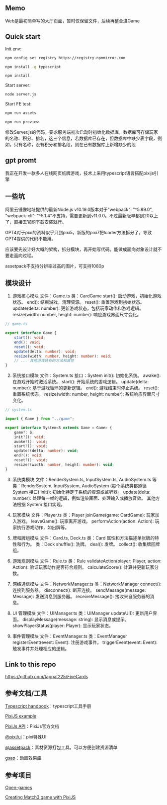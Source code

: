 
## Memo

Web是最初简单写的大厅页面，暂时仅保留文件，后续再整合进Game

## Quick start

Init env:

```bash
npm config set registry https://registry.npmmirror.com

npm install -g typescript

npm install

```

Start server:

```bash
node server.js
```

Start FE test:

```bash
npm run assets

npm run preview
```

修改Server.js的代码，要求服务端初次启动时初始化数据库，数据库可存储玩家的名称、积分、排名，这三个信息，若数据库已存在，但数据库中缺少表字段，例如，只有名称，没有积分和排名段，则在已有数据库上新增缺少的段

## gpt promt

我正在开发一款多人在线网页纸牌游戏，技术上采用typescript语言搭配pixijs引擎

## 一些坑

阿里云镜像地址提供的最新Node.js v10.19.0版本对于"webpack": "^5.89.0", "webpack-cli": "^5.1.4"不支持，需要更新到v11.0.0。不过最新版早都到20以上了，直接去官网下载安装就行。

GPT4对于pixi的资料似乎只到pixi5，新版的pixi7把loader方法拆分了，导致GPT4提供的代码不能用。

应该要先设计好大概的架构，拆分模块，再开始写代码。能做成面向对象设计就不要走面向过程。

assetpack不支持分辨率过高的图片，可支持1080p

## 模块设计

1. 游戏核心模块
文件：Game.ts
类：CardGame
start(): 启动游戏，初始化游戏状态。
end(): 结束游戏，清理资源。
reset(): 重置游戏到初始状态。
update(delta: number): 更新游戏状态，包括玩家动作和游戏逻辑。
resize(width: number, height: number): 响应游戏界面尺寸变化。

```typescript
// game.ts

export interface Game {
    start(): void;
    end(): void;
    reset(): void;
    update(delta: number): void;
    resize(width: number, height: number): void;
    // ... 其他游戏特有的方法和属性
}
```

2. 系统接口模块
文件：System.ts
接口：System
init(): 初始化系统。
awake(): 在游戏开始时激活系统。
start(): 开始系统的游戏逻辑。
update(delta: number): 基于游戏循环的更新逻辑。
end(): 游戏结束时停止系统。
reset(): 重置系统状态。
resize(width: number, height: number): 系统响应界面尺寸变化。

```ts
// system.ts

import { Game } from "../game";

export interface System<S extends Game = Game> {
    game?: S;
    init?(): void;
    awake?(): void;
    start?(): void;
    update?(delta: number): void;
    end?(): void;
    reset?(): void;
    resize?(width: number, height: number): void;
}
```

3. 系统类模块
文件：RenderSystem.ts, InputSystem.ts, AudioSystem.ts 等
类：RenderSystem, InputSystem, AudioSystem (每个系统类都遵循 System 接口)
init(): 初始化特定于系统的资源或监听器。
update(delta: number): 处理每一帧的逻辑，例如渲染画面、处理输入或播放音效。
其他方法根据 System 接口实现。

4. 玩家模块
文件：Player.ts
类：Player
joinGame(game: CardGame): 玩家加入游戏。
leaveGame(): 玩家离开游戏。
performAction(action: Action): 玩家执行游戏动作，如出牌等。

5. 牌和牌组模块
文件：Card.ts, Deck.ts
类：Card
属性和方法描述单张牌的特性和行为。
类：Deck
shuffle(): 洗牌。
deal(): 发牌。
collect(): 收集牌回牌组。

6. 游戏规则模块
文件：Rule.ts
类：Rule
validateAction(player: Player, action: Action): 验证玩家动作是否符合规则。
calculateScore(): 计算并更新玩家分数。

7. 网络通信模块
文件：NetworkManager.ts
类：NetworkManager
connect(): 连接到服务器。
disconnect(): 断开连接。
sendMessage(message: Message): 发送消息到服务器。
receiveMessage(): 接收来自服务器的消息。

8. UI 管理模块
文件：UIManager.ts
类：UIManager
updateUI(): 更新用户界面。
displayMessage(message: string): 显示消息或提示。
showPlayerStatus(player: Player): 显示玩家状态。

9. 事件管理模块
文件：EventManager.ts
类：EventManager
registerEvent(event: Event): 注册游戏事件。
triggerEvent(event: Event): 触发事件并处理相应的逻辑。

## Link to this repo

https://github.com/tappat225/FiveCards

## 参考文档/工具

[Typescript handbook](https://www.typescriptlang.org/docs/handbook/intro.html)：typescript工具手册

[PixiJS example](https://pixijs.com/examples)

[PixiJs API](https://pixijs.download/release/docs/index.html)：PixiJs官方文档

[@pixi/ui](https://github.com/pixijs/ui)：pixi特殊UI

[@assetpack](https://github.com/pixijs/assetpack)：素材资源打包工具，可以方便创建资源清单

[gsap](https://github.com/greensock/GSAP)：动画效果库

## 参考项目

[Open-games](https://github.com/pixijs/open-games)

[Сreating Match3 game with PixiJS](https://gamedev.land/match3/)
